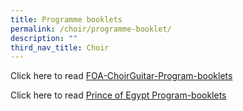 ```yaml
---
title: Programme booklets
permalink: /choir/programme-booklet/
description: ""
third_nav_title: Choir
---
```


Click here to read [FOA-ChoirGuitar-Program-booklets](/files/FOA-ChoirGuitar-Program-booklets.pdf)


Click here to read [Prince of Egypt Program-booklets](/files/Program-booklets-c.pdf)

